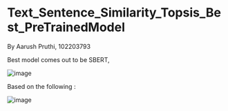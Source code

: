 # Text_Sentence_Similarity_Topsis_Best_PreTrainedModel

By Aarush Pruthi, 102203793

Best model comes out to be SBERT, 



![image](https://github.com/user-attachments/assets/667ce939-d5d4-41c6-8546-c056a7c24fcf)

Based on the following :

![image](https://github.com/user-attachments/assets/2e56b126-fc34-4be5-91e4-75e800f315e4)

